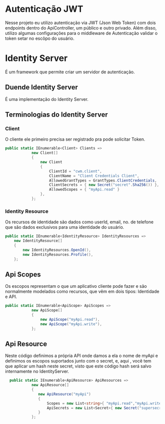 # Autenticação JWT

Nesse projeto eu utilizo autenticação via JWT (Json Web Token) com dois endpoints dentro do ApiController, um público e outro privado. Além disso, utilizo algumas configurações para o middleware de Autenticação validar o token setar no escôpo do usuário.

# Identity Server

É um framework que permite criar um servidor de autenticação.

## Duende Identity Server

É uma implementação do Identity Server.

## Terminologias do Identity Server

### Client

O cliente ele primeiro precisa ser registrado pra pode solicitar Token.

```cs
public static IEnumerable<Client> Clients =>
            new Client[]
            {
                new Client
                {
                    ClientId = "cwm.client",
                    ClientName = "Client Credentials Client",
                    AllowedGrantTypes = GrantTypes.ClientCredentials,
                    ClientSecrets = { new Secret("secret".Sha256()) },
                    AllowedScopes = { "myApi.read" }
                },
            };
```

### Identity Resource

Os recursos de identidade são dados como userId, email, no. de telefone que são dados exclusivos para uma identidade do usuário.

```cs
public static IEnumerable<IdentityResource> IdentityResources =>
    new IdentityResource[]
    {
        new IdentityResources.OpenId(),
        new IdentityResources.Profile(),
    };
```

## Api Scopes

Os escopos representam o que um aplicativo cliente pode fazer e são normalmente modelados como recursos, que vêm em dois tipos: Identidade e API.

```cs
public static IEnumerable<ApiScope> ApiScopes =>
            new ApiScope[]
            {
                new ApiScope("myApi.read"),
                new ApiScope("myApi.write"),
            };
```

## Api Resource

Neste código definimos a própria API onde damos a ela o nome de myApi e definimos os escopos suportados junto com o secret, e, aqui , você tem que aplicar um hash neste secret, visto que este código hash será salvo internamente no IdentityServer.

```cs
  public static IEnumerable<ApiResource> ApiResources =>
            new ApiResource[]
            {
               new ApiResource("myApi")
               {
                   Scopes = new List<string>{ "myApi.read","myApi.write" },
                   ApiSecrets = new List<Secret>{ new Secret("supersecret".Sha256()) }
               }
            };
```
